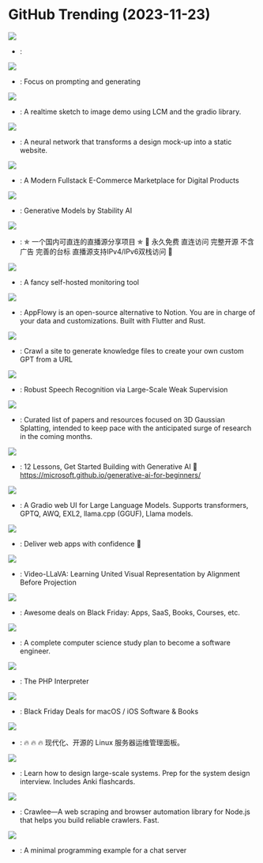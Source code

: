 # GitHub Trending (2023-11-23)

![](https://img.shields.io/badge/Python-New%2082-green?style=flat-square&logo=appveyor)
- [](https://github.comundefined): 

![](https://img.shields.io/badge/Python-New%20256-green?style=flat-square&logo=appveyor)
- [](https://github.comundefined): Focus on prompting and generating

![](https://img.shields.io/badge/Python-New%20730-green?style=flat-square&logo=appveyor)
- [](https://github.comundefined): A realtime sketch to image demo using LCM and the gradio library.

![](https://img.shields.io/badge/HTML-New%20327-green?style=flat-square&logo=appveyor)
- [](https://github.comundefined): A neural network that transforms a design mock-up into a static website.

![](https://img.shields.io/badge/TypeScript-New%20213-green?style=flat-square&logo=appveyor)
- [](https://github.comundefined): A Modern Fullstack E-Commerce Marketplace for Digital Products

![](https://img.shields.io/badge/Python-New%20827-green?style=flat-square&logo=appveyor)
- [](https://github.comundefined): Generative Models by Stability AI

![](https://img.shields.io/badge/JavaScript-New%20499-green?style=flat-square&logo=appveyor)
- [](https://github.comundefined): ✯ 一个国内可直连的直播源分享项目 ✯ 🔕 永久免费 直连访问 完整开源 不含广告 完善的台标 直播源支持IPv4/IPv6双栈访问 🔕

![](https://img.shields.io/badge/JavaScript-New%2069-green?style=flat-square&logo=appveyor)
- [](https://github.comundefined): A fancy self-hosted monitoring tool

![](https://img.shields.io/badge/Dart-New%20468-green?style=flat-square&logo=appveyor)
- [](https://github.comundefined): AppFlowy is an open-source alternative to Notion. You are in charge of your data and customizations. Built with Flutter and Rust.

![](https://img.shields.io/badge/TypeScript-New%20969-green?style=flat-square&logo=appveyor)
- [](https://github.comundefined): Crawl a site to generate knowledge files to create your own custom GPT from a URL

![](https://img.shields.io/badge/Python-New%20374-green?style=flat-square&logo=appveyor)
- [](https://github.comundefined): Robust Speech Recognition via Large-Scale Weak Supervision

![](https://img.shields.io/badge/none-New%2037-green?style=flat-square&logo=appveyor)
- [](https://github.comundefined): Curated list of papers and resources focused on 3D Gaussian Splatting, intended to keep pace with the anticipated surge of research in the coming months.

![](https://img.shields.io/badge/Jupyter%20Notebook-New%202-green?style=flat-square&logo=appveyor)
- [](https://github.comundefined): 12 Lessons, Get Started Building with Generative AI 🔗 https://microsoft.github.io/generative-ai-for-beginners/

![](https://img.shields.io/badge/Python-New%20105-green?style=flat-square&logo=appveyor)
- [](https://github.comundefined): A Gradio web UI for Large Language Models. Supports transformers, GPTQ, AWQ, EXL2, llama.cpp (GGUF), Llama models.

![](https://img.shields.io/badge/TypeScript-New%2038-green?style=flat-square&logo=appveyor)
- [](https://github.comundefined): Deliver web apps with confidence 🚀

![](https://img.shields.io/badge/Python-New%20122-green?style=flat-square&logo=appveyor)
- [](https://github.comundefined): Video-LLaVA: Learning United Visual Representation by Alignment Before Projection

![](https://img.shields.io/badge/none-New%20219-green?style=flat-square&logo=appveyor)
- [](https://github.comundefined): Awesome deals on Black Friday: Apps, SaaS, Books, Courses, etc.

![](https://img.shields.io/badge/none-New%20300-green?style=flat-square&logo=appveyor)
- [](https://github.comundefined): A complete computer science study plan to become a software engineer.

![](https://img.shields.io/badge/C-New%2045-green?style=flat-square&logo=appveyor)
- [](https://github.comundefined): The PHP Interpreter

![](https://img.shields.io/badge/Swift-New%2014-green?style=flat-square&logo=appveyor)
- [](https://github.comundefined): Black Friday Deals for macOS / iOS Software & Books

![](https://img.shields.io/badge/Go-New%2064-green?style=flat-square&logo=appveyor)
- [](https://github.comundefined): 🔥 🔥 🔥 现代化、开源的 Linux 服务器运维管理面板。

![](https://img.shields.io/badge/Python-New%20136-green?style=flat-square&logo=appveyor)
- [](https://github.comundefined): Learn how to design large-scale systems. Prep for the system design interview. Includes Anki flashcards.

![](https://img.shields.io/badge/TypeScript-New%20297-green?style=flat-square&logo=appveyor)
- [](https://github.comundefined): Crawlee—A web scraping and browser automation library for Node.js that helps you build reliable crawlers. Fast.

![](https://img.shields.io/badge/C-New%2060-green?style=flat-square&logo=appveyor)
- [](https://github.comundefined): A minimal programming example for a chat server

